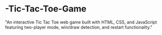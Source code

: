 # -Tic-Tac-Toe-Game
"An interactive Tic Tac Toe web game built with HTML, CSS, and JavaScript featuring two-player mode, win/draw detection, and restart functionality."
